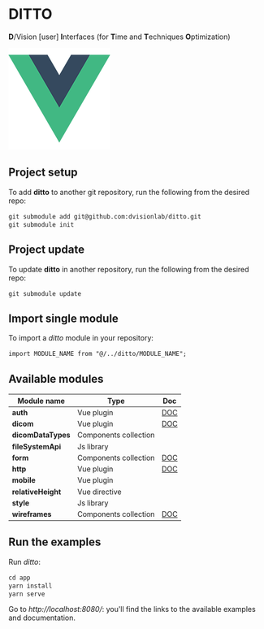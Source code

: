 # DITTO

**D**/Vision [user] **I**nterfaces (for **T**ime and **T**echniques **O**ptimization)

![image info](./app/src/assets/logo.png)

## Project setup

To add **ditto** to another git repository, run the following from the desired repo:

```
git submodule add git@github.com:dvisionlab/ditto.git
git submodule init
```

## Project update

To update **ditto** in another repository, run the following from the desired repo:

```
git submodule update
```

## Import single module

To import a _ditto_ module in your repository:

```
import MODULE_NAME from "@/../ditto/MODULE_NAME";
```

## Available modules

| Module name        | Type                  | Doc                                       |
| ------------------ | --------------------- | ----------------------------------------- |
| **auth**           | Vue plugin            | [DOC](./app/library/auth/README.md)       |
| **dicom**          | Vue plugin            | [DOC](./app/library/dicom/README.md)      |
| **dicomDataTypes** | Components collection |                                           |
| **fileSystemApi**  | Js library            |                                           |
| **form**           | Components collection | [DOC](./app/library/form/README.md)       |
| **http**           | Vue plugin            | [DOC](./app/library/http/README.md)       |
| **mobile**         | Vue plugin            |                                           |
| **relativeHeight** | Vue directive         |                                           |
| **style**          | Js library            |                                           |
| **wireframes**     | Components collection | [DOC](./app/library/wireframes/README.md) |

## Run the examples

Run _ditto_:

```
cd app
yarn install
yarn serve
```

Go to _http://localhost:8080/_: you'll find the links to the available examples and documentation.
